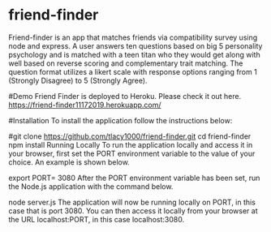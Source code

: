 # friend-finder 
Friend-finder is an app that matches friends via compatibility survey using node and express. A user answers ten questions based on big 5 personality psychology and is matched with a teen titan who they would get along with well based on reverse scoring and complementary trait matching. The question format utilizes a likert scale with response options ranging from 1 (Strongly Disagree) to 5 (Strongly Agree).


#Demo
Friend Finder is deployed to Heroku. Please check it out here. 
https://friend-finder11172019.herokuapp.com/

#Installation
To install the application follow the instructions below:

#git clone https://github.com/tlacy1000/friend-finder.git
cd friend-finder
npm install
Running Locally
To run the application locally and access it in your browser, first set the PORT environment variable to the value of your choice. An example is shown below.

export PORT= 3080
After the PORT environment variable has been set, run the Node.js application with the command below.

node server.js
The application will now be running locally on PORT, in this case that is port 3080. You can then access it locally from your browser at the URL localhost:PORT, in this case localhost:3080.
